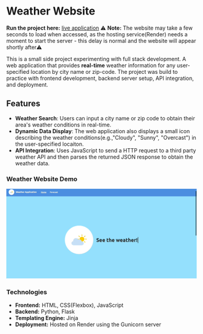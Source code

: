 # Weather Website

<strong>Run the project here:</strong> [live application](https://weather-hcan.onrender.com)
⚠️ <strong>Note:</strong> The website may take a few seconds to load when accessed, as the hosting service(Render) needs a moment to start the server - this delay is normal and the website will appear shortly after⚠️

This is a small side project experimenting with full stack development. A web application that provides <strong>real-time</strong> weather information for any user-specified location by city name or zip-code. 
The project was build to practice with frontend development, backend server setup, API integration, and deployment.

## Features
- <strong>Weather Search</strong>: Users can input a city name or zip code to obtain their area's weather conditions in real-time. 
- <strong>Dynamic Data Display</strong>: The web application also displays a small icon describing the weather conditions(e.g.,"Cloudy", "Sunny", "Overcast") in the user-specified locaiton.
- <strong>API Integration</strong>: Uses JavaScript to send a HTTP request to a third party weather API and then parses the returned JSON response to obtain the weather data. 

### Weather Website Demo
![weather_app_gif](assets/weather_app_gif.gif)

### Technologies
- <strong>Frontend:</strong> HTML, CSS(Flexbox), JavaScript
- <strong>Backend:</strong> Python, Flask
- <strong>Templating Engine:</strong> Jinja
- <strong>Deployment:</strong> Hosted on Render using the Gunicorn server 



